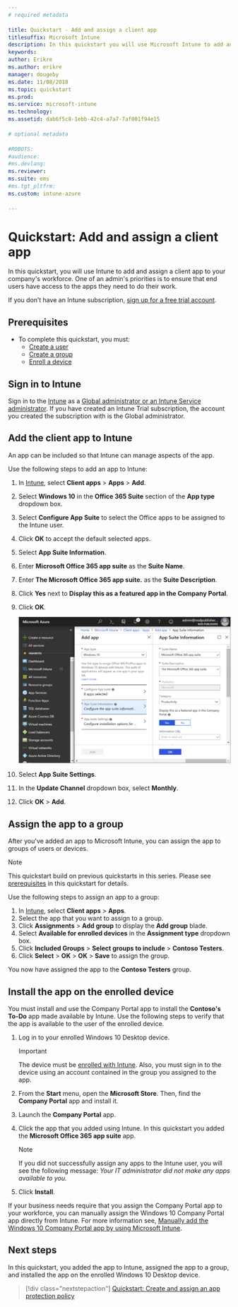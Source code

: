```yaml
---
# required metadata

title: Quickstart - Add and assign a client app
titlesuffix: Microsoft Intune
description: In this quickstart you will use Microsoft Intune to add an assign a client app.
keywords:
author: Erikre
ms.author: erikre
manager: dougeby
ms.date: 11/08/2018
ms.topic: quickstart
ms.prod:
ms.service: microsoft-intune
ms.technology:
ms.assetid: dab6f5c8-1ebb-42c4-a7a7-7af001f94e15

# optional metadata

#ROBOTS:
#audience:
#ms.devlang:
ms.reviewer:
ms.suite: ems
#ms.tgt_pltfrm:
ms.custom: intune-azure

---
```


# Quickstart: Add and assign a client app

In this quickstart, you will use Intune to add and assign a client app to your company's workforce. One of an admin's priorities is to ensure that end users have access to the apps they need to do their work. 

If you don’t have an Intune subscription, [sign up for a free trial account](free-trial-sign-up.md).

## Prerequisites

- To complete this quickstart, you must:
    - [Create a user](quickstart-create-user.md)
    - [Create a group](quickstart-create-group.md)
    - [Enroll a device](quickstart-setup-auto-enrollment.md)

## Sign in to Intune

Sign in to the [Intune](https://aka.ms/intuneportal) as a [Global administrator or an Intune Service administrator](users-add.md#types-of-administrators). If you have created an Intune Trial subscription, the account you created the subscription with is the Global administrator.

## Add the client app to Intune

An app can be included so that Intune can manage aspects of the app. 

Use the following steps to add an app to Intune:

1. In [Intune](https://aka.ms/intuneportal), select **Client apps** > **Apps** > **Add**. 
2. Select **Windows 10** in the **Office 365 Suite** section of the **App type** dropdown box.
3. Select **Configure App Suite** to select the Office apps to be assigned to the Intune user.
4. Click **OK** to accept the default selected apps.
5. Select **App Suite Information**.
6. Enter **Microsoft Office 365 app suite** as the **Suite Name**.
7. Enter **The Microsoft Office 365 app suite.** as the **Suite Description**.
8. Click **Yes** next to **Display this as a featured app in the Company Portal**.
9. Click **OK**.

    ![Screenshot of adding app information](media/quickstart-add-assign-app/quickstart-add-assign-app-01.png)

8. Select **App Suite Settings**.
9. In the **Update Channel** dropdown box, select **Monthly**.
10. Click **OK** > **Add**.

## Assign the app to a group

After you've added an app to Microsoft Intune, you can assign the app to groups of users or devices.

> [!NOTE]
> This quickstart build on previous quickstarts in this series. Please see [prerequisites](quickstart-add-assign-app.md#prerequisites) in this quickstart for details.

Use the following steps to assign an app to a group:
1. In [Intune](https://aka.ms/intuneportal), select **Client apps** > **Apps**. 
2. Select the app that you want to assign to a group.	
3. Click **Assignments** > **Add group** to display the **Add group** blade.
4. Select **Available for enrolled devices** in the **Assignment type** dropdown box. 
5. Click **Included Groups** > **Select groups to include** > **Contoso Testers**.
6. Click **Select** > **OK** > **OK** > **Save** to assign the group.

You now have assigned the app to the **Contoso Testers** group.

## Install the app on the enrolled device

You must install and use the Company Portal app to install the **Contoso's To-Do** app made available by Intune. Use the following steps to verify that the app is available to the user of the enrolled device.

1. Log in to your enrolled Windows 10 Desktop device.

    > [!IMPORTANT]
    > The device must be [enrolled with Intune](quickstart-enroll-windows-device.md). Also, you must sign in to the device using an account contained in the group you assigned to the app.

2. From the **Start** menu, open the **Microsoft Store**. Then, find the **Company Portal** app and install it.
3. Launch the **Company Portal** app.
4. Click the app that you added using Intune. In this quickstart you added the **Microsoft Office 365 app suite** app.

    > [!NOTE]
    > If you did not successfully assign any apps to the Intune user, you will see the following message:
    > *Your IT administrator did not make any apps available to you.*

5. Click **Install**.

If your business needs require that you assign the Company Portal app to your workforce, you can manually assign the Windows 10 Company Portal app directly from Intune. For more information see, [Manually add the Windows 10 Company Portal app by using Microsoft Intune](store-apps-company-portal-app.md).

## Next steps

In this quickstart, you added the app to Intune, assigned the app to a group, and installed the app on the enrolled Windows 10 Desktop device. 

> [!div class="nextstepaction"]
> [Quickstart: Create and assign an app protection policy](quickstart-create-assign-app-policy.md)
